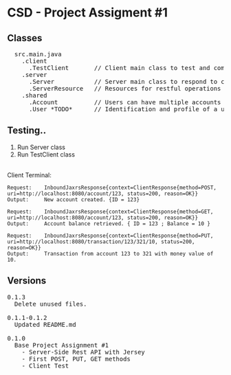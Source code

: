 # CSD - Project Assigment #1

## Classes

<pre>
  src.main.java
    .client
      .TestClient       // Client main class to test and communicate with server.
    .server
      .Server           // Server main class to respond to client requests. 
      .ServerResource   // Resources for restful operations on server-side.
    .shared
      .Account          // Users can have multiple accounts to operate and control balance.
      .User *TODO*      // Identification and profile of a user.
</pre>

## Testing..

  1. Run Server class <br />
  2. Run TestClient class <br />
  
  <br />
  Client Terminal:
  <br />

  
    Request:    InboundJaxrsResponse{context=ClientResponse{method=POST, uri=http://localhost:8080/account/123, status=200, reason=OK}}
    Output:     New account created. {ID = 123}

    Request:    InboundJaxrsResponse{context=ClientResponse{method=GET, uri=http://localhost:8080/account/123, status=200, reason=OK}}
    Output:     Account balance retrieved. { ID = 123 ; Balance = 10 }

    Request:    InboundJaxrsResponse{context=ClientResponse{method=PUT, uri=http://localhost:8080/transaction/123/321/10, status=200, reason=OK}}
    Output:     Transaction from account 123 to 321 with money value of 10.
    
    
## Versions

<pre>
0.1.3
  Delete unused files.

0.1.1-0.1.2
  Updated README.md
  
0.1.0
  Base Project Assignment #1 
    - Server-Side Rest API with Jersey
    - First POST, PUT, GET methods
    - Client Test
</pre>
